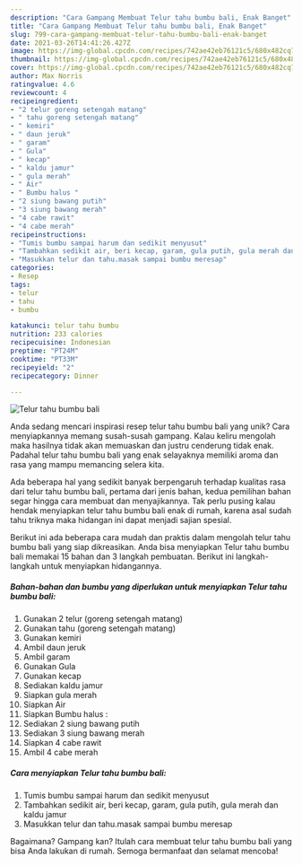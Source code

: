 ```yaml
---
description: "Cara Gampang Membuat Telur tahu bumbu bali, Enak Banget"
title: "Cara Gampang Membuat Telur tahu bumbu bali, Enak Banget"
slug: 799-cara-gampang-membuat-telur-tahu-bumbu-bali-enak-banget
date: 2021-03-26T14:41:26.427Z
image: https://img-global.cpcdn.com/recipes/742ae42eb76121c5/680x482cq70/telur-tahu-bumbu-bali-foto-resep-utama.jpg
thumbnail: https://img-global.cpcdn.com/recipes/742ae42eb76121c5/680x482cq70/telur-tahu-bumbu-bali-foto-resep-utama.jpg
cover: https://img-global.cpcdn.com/recipes/742ae42eb76121c5/680x482cq70/telur-tahu-bumbu-bali-foto-resep-utama.jpg
author: Max Norris
ratingvalue: 4.6
reviewcount: 4
recipeingredient:
- "2 telur goreng setengah matang"
- " tahu goreng setengah matang"
- " kemiri"
- " daun jeruk"
- " garam"
- " Gula"
- " kecap"
- " kaldu jamur"
- " gula merah"
- " Air"
- " Bumbu halus "
- "2 siung bawang putih"
- "3 siung bawang merah"
- "4 cabe rawit"
- "4 cabe merah"
recipeinstructions:
- "Tumis bumbu sampai harum dan sedikit menyusut"
- "Tambahkan sedikit air, beri kecap, garam, gula putih, gula merah dan kaldu jamur"
- "Masukkan telur dan tahu.masak sampai bumbu meresap"
categories:
- Resep
tags:
- telur
- tahu
- bumbu

katakunci: telur tahu bumbu 
nutrition: 233 calories
recipecuisine: Indonesian
preptime: "PT24M"
cooktime: "PT33M"
recipeyield: "2"
recipecategory: Dinner

---
```



![Telur tahu bumbu bali](https://img-global.cpcdn.com/recipes/742ae42eb76121c5/680x482cq70/telur-tahu-bumbu-bali-foto-resep-utama.jpg)

Anda sedang mencari inspirasi resep telur tahu bumbu bali yang unik? Cara menyiapkannya memang susah-susah gampang. Kalau keliru mengolah maka hasilnya tidak akan memuaskan dan justru cenderung tidak enak. Padahal telur tahu bumbu bali yang enak selayaknya memiliki aroma dan rasa yang mampu memancing selera kita.



Ada beberapa hal yang sedikit banyak berpengaruh terhadap kualitas rasa dari telur tahu bumbu bali, pertama dari jenis bahan, kedua pemilihan bahan segar hingga cara membuat dan menyajikannya. Tak perlu pusing kalau hendak menyiapkan telur tahu bumbu bali enak di rumah, karena asal sudah tahu triknya maka hidangan ini dapat menjadi sajian spesial.


Berikut ini ada beberapa cara mudah dan praktis dalam mengolah telur tahu bumbu bali yang siap dikreasikan. Anda bisa menyiapkan Telur tahu bumbu bali memakai 15 bahan dan 3 langkah pembuatan. Berikut ini langkah-langkah untuk menyiapkan hidangannya.

<!--inarticleads1-->

##### Bahan-bahan dan bumbu yang diperlukan untuk menyiapkan Telur tahu bumbu bali:

1. Gunakan 2 telur (goreng setengah matang)
1. Gunakan  tahu (goreng setengah matang)
1. Gunakan  kemiri
1. Ambil  daun jeruk
1. Ambil  garam
1. Gunakan  Gula
1. Gunakan  kecap
1. Sediakan  kaldu jamur
1. Siapkan  gula merah
1. Siapkan  Air
1. Siapkan  Bumbu halus :
1. Sediakan 2 siung bawang putih
1. Sediakan 3 siung bawang merah
1. Siapkan 4 cabe rawit
1. Ambil 4 cabe merah




<!--inarticleads2-->

##### Cara menyiapkan Telur tahu bumbu bali:

1. Tumis bumbu sampai harum dan sedikit menyusut
1. Tambahkan sedikit air, beri kecap, garam, gula putih, gula merah dan kaldu jamur
1. Masukkan telur dan tahu.masak sampai bumbu meresap




Bagaimana? Gampang kan? Itulah cara membuat telur tahu bumbu bali yang bisa Anda lakukan di rumah. Semoga bermanfaat dan selamat mencoba!
